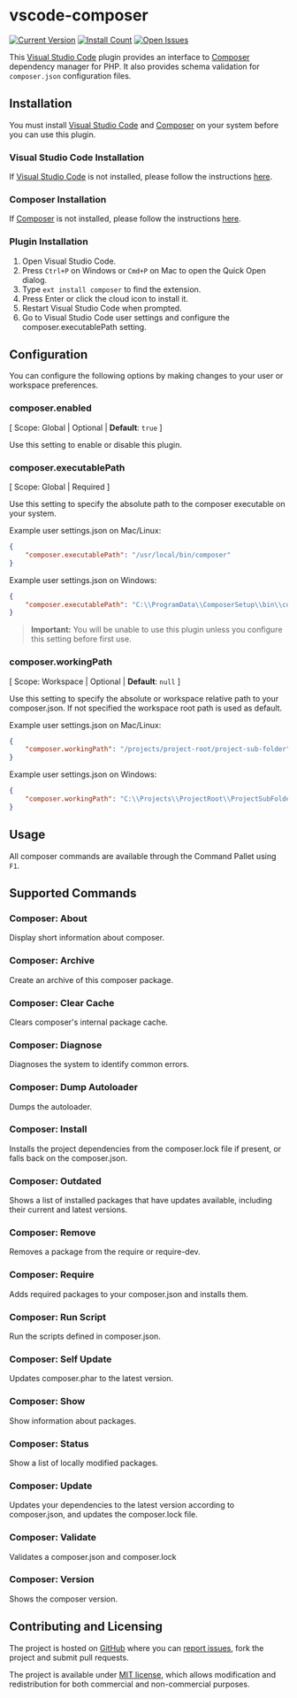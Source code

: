 # vscode-composer

[![Current Version](https://vsmarketplacebadge.apphb.com/version/ikappas.composer.svg)](https://marketplace.visualstudio.com/items?itemName=ikappas.composer)
[![Install Count](https://vsmarketplacebadge.apphb.com/installs/ikappas.composer.svg)](https://marketplace.visualstudio.com/items?itemName=ikappas.composer)
[![Open Issues](https://vsmarketplacebadge.apphb.com/rating/ikappas.composer.svg)](https://marketplace.visualstudio.com/items?itemName=ikappas.composer)

This [Visual Studio Code](https://code.visualstudio.com/) plugin provides an interface to [Composer](https://getcomposer.org/) dependency manager for PHP.
It also provides schema validation for `composer.json` configuration files.

## Installation

You must install [Visual Studio Code](https://code.visualstudio.com/) and [Composer](https://getcomposer.org/) on your system before you can use this plugin.

### Visual Studio Code Installation

If [Visual Studio Code](https://code.visualstudio.com/) is not installed, please follow the instructions [here](https://code.visualstudio.com/Docs/editor/setup).

### Composer Installation

If [Composer](https://getcomposer.org/) is not installed, please follow the instructions [here](https://getcomposer.org/doc/00-intro.md).

### Plugin Installation

1. Open Visual Studio Code.
1. Press `Ctrl+P` on Windows or `Cmd+P` on Mac to open the Quick Open dialog.
1. Type `ext install composer` to find the extension.
1. Press Enter or click the cloud icon to install it.
1. Restart Visual Studio Code when prompted.
1. Go to Visual Studio Code user settings and configure the composer.executablePath setting.

## Configuration

You can configure the following options by making changes to your user or workspace preferences.

### **composer.enabled**

[ Scope: Global | Optional | **Default**: `true` ]

Use this setting to enable or disable this plugin.

### **composer.executablePath**

[ Scope: Global | Required ]

Use this setting to specify the absolute path to the composer executable on your system.

Example user settings.json on Mac/Linux:

```json
{
    "composer.executablePath": "/usr/local/bin/composer"
}
```

Example user settings.json on Windows:

```json
{
    "composer.executablePath": "C:\\ProgramData\\ComposerSetup\\bin\\composer.bat"
}
```

> **Important:** You will be unable to use this plugin unless you configure this setting before first use.

### **composer.workingPath**

[ Scope: Workspace | Optional | **Default**: `null` ]

Use this setting to specify the absolute or workspace relative path to your composer.json. If not specified the workspace root path is used as default.

Example user settings.json on Mac/Linux:

```json
{
    "composer.workingPath": "/projects/project-root/project-sub-folder"
}
```

Example user settings.json on Windows:

```json
{
    "composer.workingPath": "C:\\Projects\\ProjectRoot\\ProjectSubFolder"
}
```

## Usage

All composer commands are available through the Command Pallet using `F1`.

## Supported Commands

### Composer: About

Display short information about composer.

### Composer: Archive

Create an archive of this composer package.

### Composer: Clear Cache

Clears composer's internal package cache.

### Composer: Diagnose

Diagnoses the system to identify common errors.

### Composer: Dump Autoloader

Dumps the autoloader.

### Composer: Install

Installs the project dependencies from the composer.lock file if present, or falls back on the composer.json.

### Composer: Outdated

Shows a list of installed packages that have updates available, including their current and latest versions. 

### Composer: Remove

Removes a package from the require or require-dev.

### Composer: Require

Adds required packages to your composer.json and installs them.

### Composer: Run Script

Run the scripts defined in composer.json.

### Composer: Self Update

Updates composer.phar to the latest version.

### Composer: Show

Show information about packages.

### Composer: Status

Show a list of locally modified packages.

### Composer: Update

Updates your dependencies to the latest version according to composer.json, and updates the composer.lock file.

### Composer: Validate

Validates a composer.json and composer.lock

### Composer: Version

Shows the composer version.

## Contributing and Licensing

The project is hosted on [GitHub](https://github.com/ikappas/vscode-composer) where you can [report issues](https://github.com/ikappas/vscode-composer/issues), fork
the project and submit pull requests.

The project is available under [MIT license](https://github.com/ikappas/vscode-composer/blob/master/LICENSE.txt), which allows modification and
redistribution for both commercial and non-commercial purposes.
